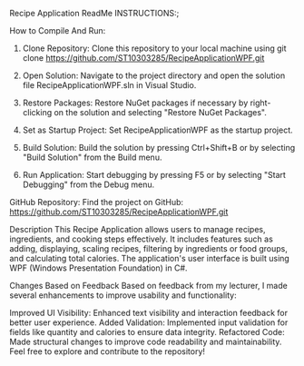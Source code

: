 Recipe Application ReadMe
INSTRUCTIONS:;

How to Compile And Run:

1. Clone Repository: Clone this repository to your local machine using git clone 
https://github.com/ST10303285/RecipeApplicationWPF.git

2. Open Solution: Navigate to the project directory and open the solution file RecipeApplicationWPF.sln in Visual Studio.

3. Restore Packages: Restore NuGet packages if necessary by right-clicking on the solution and selecting "Restore NuGet Packages".

4. Set as Startup Project: Set RecipeApplicationWPF as the startup project.

5. Build Solution: Build the solution by pressing Ctrl+Shift+B or by selecting "Build Solution" from the Build menu.

6. Run Application: Start debugging by pressing F5 or by selecting "Start Debugging" from the Debug menu.

GitHub Repository:
Find the project on GitHub: https://github.com/ST10303285/RecipeApplicationWPF.git

Description
This Recipe Application allows users to manage recipes, ingredients, and cooking steps effectively. It includes features such as adding, displaying, scaling recipes, filtering by ingredients or food groups, and calculating total calories. The application's user interface is built using WPF (Windows Presentation Foundation) in C#.

Changes Based on Feedback
Based on feedback from my lecturer, I made several enhancements to improve usability and functionality:

Improved UI Visibility: Enhanced text visibility and interaction feedback for better user experience.
Added Validation: Implemented input validation for fields like quantity and calories to ensure data integrity.
Refactored Code: Made structural changes to improve code readability and maintainability.
Feel free to explore and contribute to the repository!
